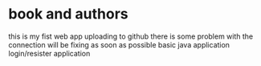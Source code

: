 # book and authors
this is my fist web app uploading to github 
there is some problem with the connection will be fixing as soon as possible
basic java application login/resister application
